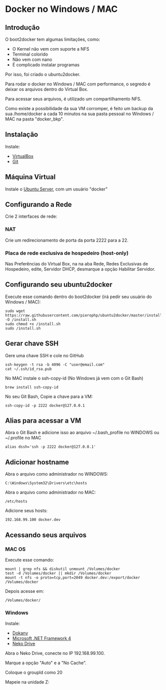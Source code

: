 # Docker no Windows / MAC

## Introdução

O boot2docker tem algumas limitações, como:
- O Kernel não vem com suporte a NFS
- Terminal colorido
- Não vem com nano
- É complicado instalar programas

Por isso, foi criado o ubuntu2docker.

Para rodar o docker no Windows / MAC com performance, o segredo é deixar os arquivos dentro do Virtual Box.

Para acessar seus arquivos, é utilizado um compartilhamento NFS.

Como existe a possibilidade da sua VM corromper, é feito um backup da sua /home/docker a cada 10 minutos na sua pasta pessoal no Windows / MAC na pasta "docker_bkp".

## Instalação

Instale:
- <a href="https://www.virtualbox.org/" target="_blank">VirtualBox</a>
- <a href="https://git-scm.com/" target="_blank">Git</a>

## Máquina Virtual

Instale o <a href="http://www.ubuntu.com/server" target="_blank">Ubuntu Server</a>, com um usuário "docker"

## Configurando a Rede

Crie 2 interfaces de rede:

### NAT

Crie um redirecionamento de porta da porta 2222 para a 22.

### Placa de rede exclusiva de hospedeiro (host-only)

Nas Preferências do Virtual Box, na na aba Rede, Redes Exclusivas de Hospedeiro, edite, Servidor DHCP, desmarque a opção Habilitar Servidor.

## Configurando seu ubuntu2docker

Execute esse comando dentro do boot2docker (irá pedir seu usuário do Windows / MAC):
```
sudo wget https://raw.githubusercontent.com/pierophp/ubuntu2docker/master/install.sh -O /install.sh
sudo chmod +x /install.sh
sudo /install.sh
```

## Gerar chave SSH
Gere uma chave SSH e cole no GitHub
```
ssh-keygen -t rsa -b 4096 -C "user@email.com"
cat ~/.ssh/id_rsa.pub
```

No MAC instale o ssh-copy-id (No Windows já vem com o Git Bash)
```
brew install ssh-copy-id
```
No seu Git Bash, Copie a chave para a VM:
```
ssh-copy-id -p 2222 docker@127.0.0.1
```
## Alias para acessar a VM

Abra o Git Bash e adicione isso ao arquivo ~/.bash_profile no WINDOWS ou ~/.profile no MAC
```
alias dssh='ssh -p 2222 docker@127.0.0.1'
```

## Adicionar hostname

Abra o arquivo como administrador no WINDOWS:

```
C:\Windows\System32\Drivers\etc\hosts
```

Abra o arquivo como administrador no MAC:

```
/etc/hosts
```

Adicione seus hosts:
```
192.168.99.100 docker.dev
```
## Acessando seus arquivos

### MAC OS

Execute esse comando:
```
mount | grep nfs && diskutil unmount /Volumes/docker
test -d /Volumes/docker || mkdir /Volumes/docker
mount -t nfs -o proto=tcp,port=2049 docker.dev:/export/docker /Volumes/docker
```

Depois acesse em:
```
/Volumes/docker/
```

### Windows

Instale:
- <a href="https://github.com/dokan-dev/dokany/releases/download/v0.7.4/DokanInstall_0.7.4.exe" target="_blank">Dokany</a>
- <a href="http://www.microsoft.com/download/en/details.aspx?id=17851" target="_blank">Microsoft .NET Framework 4</a>
- <a href="http://nekodrive.googlecode.com/files/NekoDrive_0_9_0.7z" target="_blank">Neko Drive</a>

Abra o Neko Drive, conecte no IP 192.168.99.100.

Marque a opção "Auto" e a "No Cache".

Coloque o groupId como 20

Mapeie na unidade Z:
